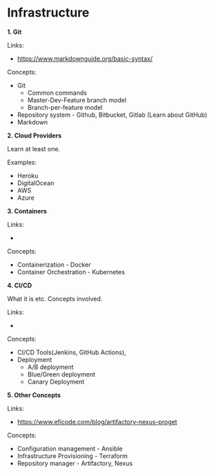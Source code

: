 # Infrastructure

**1. Git**

Links:

   * https://www.markdownguide.org/basic-syntax/

Concepts:

* Git
    * Common commands
    * Master-Dev-Feature branch model
    * Branch-per-feature model
* Repository system - Github, Bitbucket, Gitlab (Learn about GitHub) 
* Markdown  

**2. Cloud Providers**

Learn at least one.

Examples:

* Heroku
* DigitalOcean
* AWS
* Azure

**3. Containers**
  
Links:

   * 

Concepts:
  
* Containerization - Docker
* Container Orchestration - Kubernetes

**4. CI/CD**
  
What it is etc. Concepts involved.

Links:

   * 

Concepts:
  
* CI/CD Tools(Jenkins, GitHub Actions),
* Deployment 
    * A/B deployment
    * Blue/Green deployment
    * Canary Deployment

**5. Other Concepts**
  
Links:

   * https://www.eficode.com/blog/artifactory-nexus-proget

Concepts:
  
* Configuration management - Ansible 
* Infrastructure Provisioning - Terraform 
* Repository manager - Artifactory, Nexus
